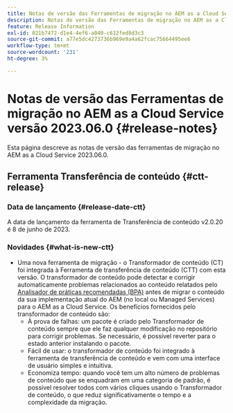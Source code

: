 ```yaml
---
title: Notas de versão das Ferramentas de migração no AEM as a Cloud Service versão 2023.06.0
description: Notas de versão das Ferramentas de migração no AEM as a Cloud Service versão 2023.06.0
feature: Release Information
exl-id: 021b7472-d1e4-4ef6-a040-c612fed8d3c3
source-git-commit: a77e5dc4273736b969e9a4a62fcac75664495ee6
workflow-type: tm+mt
source-wordcount: '231'
ht-degree: 3%

---
```


# Notas de versão das Ferramentas de migração no AEM as a Cloud Service versão 2023.06.0 {#release-notes}

Esta página descreve as notas de versão das ferramentas de migração no AEM as a Cloud Service 2023.06.0.

## Ferramenta Transferência de conteúdo {#ctt-release}

### Data de lançamento {#release-date-ctt}

A data de lançamento da ferramenta de Transferência de conteúdo v2.0.20 é 8 de junho de 2023.

### Novidades {#what-is-new-ctt}

* Uma nova ferramenta de migração - o Transformador de conteúdo (CT) foi integrada à Ferramenta de transferência de conteúdo (CTT) com esta versão. O transformador de conteúdo pode detectar e corrigir automaticamente problemas relacionados ao conteúdo relatados pelo [Analisador de práticas recomendadas (BPA)](https://experienceleague.adobe.com/docs/experience-manager-cloud-service/content/migration-journey/cloud-migration/best-practices-analyzer/overview-best-practices-analyzer.html?lang=pt-BR) antes de migrar o conteúdo da sua implementação atual do AEM (no local ou Managed Services) para o AEM as a Cloud Service.
Os benefícios fornecidos pelo transformador de conteúdo são:
   * À prova de falhas: um pacote é criado pelo Transformador de conteúdo sempre que ele faz qualquer modificação no repositório para corrigir problemas. Se necessário, é possível reverter para o estado anterior instalando o pacote.
   * Fácil de usar: o transformador de conteúdo foi integrado à ferramenta de transferência de conteúdo e vem com uma interface de usuário simples e intuitiva.
   * Economiza tempo: quando você tem um alto número de problemas de conteúdo que se enquadram em uma categoria de padrão, é possível resolver todos com vários cliques usando o Transformador de conteúdo, o que reduz significativamente o tempo e a complexidade da migração.

